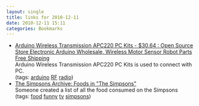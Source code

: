 ```yaml
---
layout: single
title: links for 2010-12-11
date: 2010-12-11 15:11
categories: Bookmarks
---
```

<ul class="delicious"><li>
                <div class="delicious-link"><a href="http://www.elechouse.com/elechouse/index.php?main_page=product_info&amp;products_id=316">Arduino Wireless Transmission APC220 PC Kits - $30.64 : Open Source Store Electronic Arduino Wholesale, Wireless Motor Sensor Robot Parts Free Shipping</a></div>
                <div class="delicious-extended">Arduino Wireless Transmission APC220 PC Kits is used to connect with PC.</div>
                <div class="delicious-tags">(tags: <a href="http://www.delicious.com/funvill/arduino">arduino</a> <a href="http://www.delicious.com/funvill/RF">RF</a> <a href="http://www.delicious.com/funvill/radio">radio</a>)</div>
            </li><li>
                <div class="delicious-link"><a href="http://www.snpp.com/guides/foods.html">The Simpsons Archive: Foods in &quot;The Simpsons&quot;</a></div>
                <div class="delicious-extended">Someone created a list of all the food consumed on the Simpsons</div>
                <div class="delicious-tags">(tags: <a href="http://www.delicious.com/funvill/food">food</a> <a href="http://www.delicious.com/funvill/funny">funny</a> <a href="http://www.delicious.com/funvill/tv">tv</a> <a href="http://www.delicious.com/funvill/simpsons">simpsons</a>)</div>
            </li></ul>

